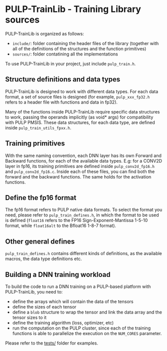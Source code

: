 # PULP-TrainLib - Training Library sources

PULP-TrainLib is organized as follows:
- `include/`: folder containing the header files of the library (together with all of the definitions of the structures and the function primitives)
- `sources/`: folder contatining all the implementations

To use PULP-TrainLib in your project, just include `pulp_train.h`.

## Structure definitions and data types

PULP-TrainLib is designed to work with different data types. For each data format, a set of source files is designed (for example, `pulp_xxx_fp32.h` refers to a header file with functions and data in fp32).

Many of the functions inside PULP-TrainLib require specific data structures to work, passing the operands implicitly (as void* args) for compatibility with PULP PMSIS. These data structures, for each data type, are defined inside `pulp_train_utils_fpxx.h`.

## Training primitives

With the same naming convention, each DNN layer has its own Forward and Backward functions, for each of the available data types. E.g: for a CONV2D layer in fp16, its training primitives are defined inside `pulp_conv2d_fp16.h` and `pulp_conv2d_fp16.c`. Inside each of these files, you can find both the forward and the backward functions. The same holds for the activation functions.

## Define the fp16 format 

The fp16 format refers to PULP native data formats. To select the format you need, please refer to `pulp_train_defines.h`, in which the format to be used is defined (`float16` refers to the FP16 Sign-Exponent-Mantissa 1-5-10 format, while `float16alt` to the Bfloat16 1-8-7 format).

## Other general defines

`pulp_train_defines.h` contains different kinds of definitions, as the available macros, the data type definitions etc.

## Building a DNN training workload

To build the code to run a DNN training on a PULP-based platform with PULP-TrainLib, you need to:
- define the arrays which will contain the data of the tensors
- define the sizes of each tensor
- define a `blob` structure to wrap the tensor and link the data array and the tensor sizes to it
- define the training algorithm (loss, optimizer, etc)
- run the computation on the PULP cluster, since each of the training functions is able to parallelize the execution on the `NUM_CORES` parameter.

Please refer to the [tests/](../tests/) folder for examples.


